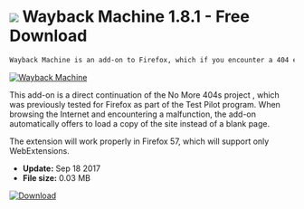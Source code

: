 # ![](https://cdn.softexe.net/static/icon/e/wayback-machine-10824.png) Wayback Machine 1.8.1 - Free Download

```sh
Wayback Machine is an add-on to Firefox, which if you encounter a 404 error on the Web, allows you to display a copy of the page from the archive, although the condition is of course its availability.
```
[![Wayback Machine](https:https://tse3.explicit.bing.net/th?id=OIP.7X6hehT3FufW_2QSOQgjswHaGm&pid=Api)](https://softexe.net/win/internet/browser-add-ons/wayback-machine:pRhbd.html)

This add-on is a direct continuation of the No More 404s project , which was previously tested for Firefox as part of the Test Pilot program. When browsing the Internet and encountering a malfunction, the add-on automatically offers to load a copy of the site instead of a blank page.
 
 The extension will work properly in Firefox 57, which will support only WebExtensions.


- **Update:** Sep 18 2017
- **File size:** 0.03 MB

[![Download](https://cdn.softexe.net/static/img/download.png)](https://softexe.net/win/internet/browser-add-ons/wayback-machine:pRhbd.html)

